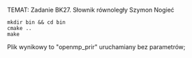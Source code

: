 TEMAT: Zadanie BK27. Słownik równoległy
Szymon Nogieć

``` Kompilacja:
mkdir bin && cd bin
cmake ..
make
```
Plik wynikowy to "openmp_prir" uruchamiany bez parametrów;